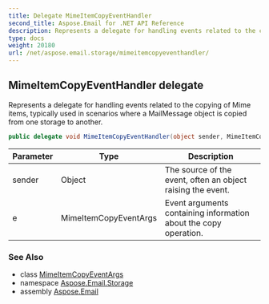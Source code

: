 ```yaml
---
title: Delegate MimeItemCopyEventHandler
second_title: Aspose.Email for .NET API Reference
description: Represents a delegate for handling events related to the copying of Mime items typically used in scenarios where a MailMessage object is copied from one storage to another
type: docs
weight: 20180
url: /net/aspose.email.storage/mimeitemcopyeventhandler/
---
```

## MimeItemCopyEventHandler delegate

Represents a delegate for handling events related to the copying of Mime items, typically used in scenarios where a MailMessage object is copied from one storage to another.

```csharp
public delegate void MimeItemCopyEventHandler(object sender, MimeItemCopyEventArgs e);
```

| Parameter | Type | Description |
| --- | --- | --- |
| sender | Object | The source of the event, often an object raising the event. |
| e | MimeItemCopyEventArgs | Event arguments containing information about the copy operation. |

### See Also

* class [MimeItemCopyEventArgs](../mimeitemcopyeventargs/)
* namespace [Aspose.Email.Storage](../../aspose.email.storage/)
* assembly [Aspose.Email](../../)


